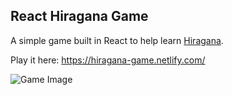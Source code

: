## React Hiragana Game

A simple game built in React to help learn [Hiragana](https://en.wikipedia.org/wiki/Hiragana). 

Play it here: https://hiragana-game.netlify.com/

![Game Image](http://res.cloudinary.com/daniel-griffiths/image/upload/v1513551592/Capture_kgohcf.png)


